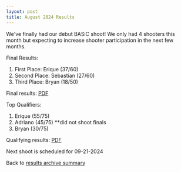 ```yaml
---
layout: post
title: August 2024 Results
---
```


We've finally had our debut BASiC shoot! We only had 4 shooters this month but expecting to increase shooter participation in the next few months.

Final Results:
1. First Place: Erique (37/60)
2. Second Place: Sebastian (27/60)
3. Third Place: Bryan (18/50)

Final results: <a href="/results-archive/20240810-finals-results.pdf" target="_blank" rel="noreferrer noopener">PDF</a>

Top Qualifiers:
1. Erique (55/75)
2. Adriano (45/75) **did not shoot finals
3. Bryan (30/75)

Qualifying results: <a href="/results-archive/20240810-quali-results.pdf">PDF</a>

Next shoot is scheduled for 09-21-2024

Back to <a href="/blog.html">results archive summary</a>
